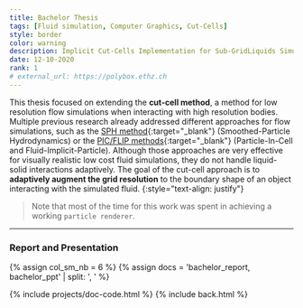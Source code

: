 ```yaml
---
title: Bachelor Thesis
tags: [Fluid simulation, Computer Graphics, Cut-Cells]
style: border
color: warning
description: Implicit Cut-Cells Implementation for Sub-GridLiquids Simulation
date: 12-10-2020
rank: 1
# external_url: https://polybox.ethz.ch
---
```


This thesis focused on extending the **cut-cell method**, a method for low resolution flow simulations when interacting with high resolution bodies. Multiple previous research already addressed different approaches for flow simulations, such as the [SPH method](https://en.wikipedia.org/wiki/Smoothed-particle_hydrodynamics){:target="_blank"} (Smoothed-Particle Hydrodynamics) or the [PIC/FLIP methods](https://en.wikipedia.org/wiki/Particle-in-cell){:target="_blank"} (Particle-In-Cell and Fluid-Implicit-Particle). Although those approaches are very effective for visually realistic low cost fluid simulations, they do not handle liquid-solid interactions adaptively. The goal of the cut-cell approach is to **adaptively augment the grid resolution** to the boundary shape of an object interacting with the simulated fluid.
{:style="text-align: justify"}

> Note that most of the time for this work was spent in achieving a working `particle renderer`.

<hr>

### Report and Presentation

{% assign col_sm_nb = 6 %}
{% assign docs = 'bachelor_report, bachelor_ppt' | split: ', ' %}

{% include projects/doc-code.html %}
{% include back.html %}
